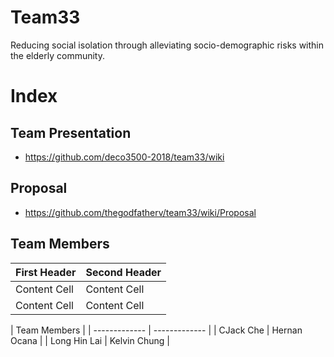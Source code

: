 # Team33

Reducing social isolation through alleviating socio-demographic risks within the elderly community.

# Index
## Team Presentation
* https://github.com/deco3500-2018/team33/wiki

## Proposal

* https://github.com/thegodfatherv/team33/wiki/Proposal

## Team Members

| First Header  | Second Header |
| ------------- | ------------- |
| Content Cell  | Content Cell  |
| Content Cell  | Content Cell  |


|            Team Members       |
| ------------- | ------------- |
|   CJack Che   |  Hernan Ocana |
| Long Hin Lai  | Kelvin Chung  |

